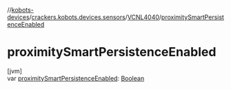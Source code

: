 //[kobots-devices](../../../index.md)/[crackers.kobots.devices.sensors](../index.md)/[VCNL4040](index.md)/[proximitySmartPersistenceEnabled](proximity-smart-persistence-enabled.md)

# proximitySmartPersistenceEnabled

[jvm]\
var [proximitySmartPersistenceEnabled](proximity-smart-persistence-enabled.md): [Boolean](https://kotlinlang.org/api/latest/jvm/stdlib/kotlin/-boolean/index.html)
